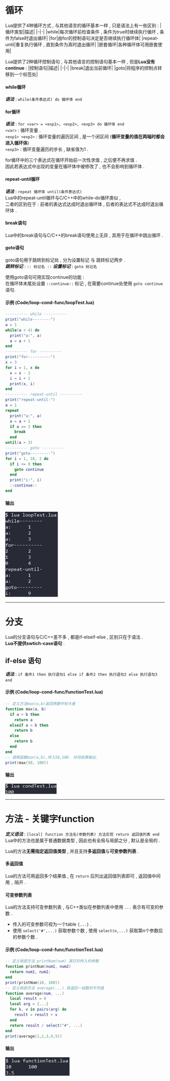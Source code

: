 <div id="循环"></div>

# 循环
Lua提供了4种循环方式 , 与其他语言的循环基本一样 , 只是语法上有一些区别 : 
|循环类型|描述|
|-|-|
|while|每次循环前检查条件 , 条件为true时继续执行循环 , 条件为false时退出循环|
|for|由for的控制语句决定是否继续执行循环体|
|repeat-until|重复执行循环 , 直到条件为真时退出循环|
|嵌套循环|各种循环体可用嵌套使用|

Lua提供了2种循环控制语句 , 与其他语言的控制语句基本一样 , 但是**Lua没有continue** : 
|控制语句|描述|
|-|-|
|break|退出当前循环|
|goto|将程序的控制点转移到一个标签处|
#### while循环
***语法*** : `while(条件表达式) do 循环体 end`  
#### for循环
***语法*** : `for <var> = <exp1>, <exp2>, <exp3> do 循环体 end`  
`<var>` : 循环变量 .  
`<exp1> <exp2>` : 循环变量的遍历区间 , 是一个闭区间 (**循环变量的值在两端时都会进入循环体**)  
`<exp3>` : 循环变量遍历的步长 , 缺省值为1 .  

for循环中的三个表达式在循环开始前一次性求值 , 之后便不再求值 .  
因此若表达式中出现的变量在循环体中被修改了 , 也不会影响到循环体 .  
#### repeat-until循环
***语法*** : `repeat 循环体 until(条件表达式)`  
Lua中的repeat-until循环与C/C++中的while-do循环类似 ,  
二者的区别在于 : 前者的表达式达成时退出循环体 , 后者的表达式不达成时退出循环体 .  
#### break语句
Lua中的break语句与C/C++的break语句使用上无异 , 其用于在循环中跳出循环 .  
#### goto语句
goto语句用于跳转到标记处 , 分为设置标记 与 跳转标记两步 .  
***跳转标记*** : `:: 标记名 ::`    ***设置标记*** : `goto 标记名`  

使用goto语句可用实现continue的功能 :  
在循环体末尾处设置 `::continue::` 标记 , 在需要continue处使用 `goto continue` 语句.  
#### 示例 (Code/loop-cond-func/loopTest.lua)
```Lua
---------- while ----------
print("while--------")
a = 1
while(a < 4) do
  print("a:", a)
  a = a + 1
end
---------- for ----------
print("for----------")
x = 3
for i = 1, x do
  x = x - 1
  i = i + 1
  print(x, i)
end
---------- repeat-until ----------
print("repeat-until-")
a = 1
repeat
  print("a:", a)
  a = a + 1
  if a == 3 then
    break
  end
until(a > 3)
---------- goto ----------
print("goto---------")
for i = 1, 10, 2 do
  if i <= 8 then
    goto continue
  end
  print("i:", i)
  ::continue::
end
```
#### 输出
![3.loopTest.lua输出.png](../.img/3.loopTest.lua输出.png)

---

<div id="分支"></div>

# 分支
Lua的分支语句与C/C++差不多 , 都是if-elseif-else , 区别只在于语法 .  
**Lua不提供swtich-case语句** .  
## if-else 语句
***语法*** : `if 条件1 then 执行语句1 else if 条件2 then 执行语句2 else 执行语句3 end`
#### 示例 (Code/loop-cond-func/functionTest.lua)
```Lua
-- 定义方法max(a,b)返回两数中较大者
function max(a, b)
  if a > b then
    return a
  elseif a < b then
    return b
  else
    return b
  end
end
-- 调用函数max(a,b),传入50,100. 并将结果输出.
print(max(50, 100))
```
#### 输出
![3.condTest.lua输出.png](../.img/3.condTest.lua输出.png)

---

<div id="方法"></div>

# 方法 - 关键字function
***定义语法*** : `[local] function 方法名(参数列表) 方法实现 return 返回值列表 end`  
Lua中的方法也是属于普通数据类型 , 因此也有全局与局部之分 , 默认是全局的 .  

Lua的方法**无需指定返回值类型** , 并且支持**多返回值**与**可变参数列表** .  
#### 多返回值
Lua的方法可用返回多个结果值 , 在 `return` 后列出返回值列表即可 , 返回值中间用 `,` 隔开 .  
#### 可变参数列表
Lua的方法支持可变参数列表 , 与C++类似在参数列表中使用 `...` 表示有可变的参数 .  
- 传入的可变参数可视为一个table `{...}` .  
- 使用 `select('#',...)` 获取参数个数 , 使用 `select(n,...)` 获取第n个参数后的参数个数 .  

#### 示例 (Code/loop-cond-func/functionTest.lua)
```Lua
-- 定义局部方法 printNum(num) 其打印传入的参数
function printNum(num1, num2)
  return num1, num2;
end
print(printNum(10, 100))
-- 定义局部方法 average(...) 其返回一组数的平均值
function average(num, ...)
  local result = 0
  local arg = {...}
  for k, v in pairs(arg) do
    result = result + v
  end
  return result / select("#", ...)
end
print(average(1,2,3,4,5))

```
#### 输出
![3.functionTest.lua输出.png](../.img/3.functionTest.lua输出.png)